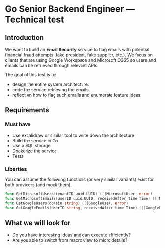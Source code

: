 # Go Senior Backend Engineer — Technical test

## Introduction

We want to build an **Email Security** service to flag emails with potential financial fraud attempts (fake president, fake supplier, etc.). We focus on clients that are using Google Workspace and Microsoft O365 so users and emails can be retrieved through relevant APIs. 

The goal of this test is to:
- design the entire system architecture.
- code the service retrieving the emails. 
- reflect on how to flag such emails and enumerate feature ideas.

## Requirements

### Must have

- Use excalidraw or similar tool to write down the architecture
- Build the service in Go
- Use a SQL storage
- Dockerize the service
- Tests

### Liberties 

You can assume the following functions (or very similar variants) exist for both providers (and mock them).

```go
func GetMicrosoftUsers(tenantID uuid.UUID) ([]MicrosoftUser, error) 
func GetMicrosoftEmails(userID uuid.UUID, receivedAfter time.Time) ([]MicrosoftEmail, error)
func GetGoogleUsers(domain string) ([]GoogleUser, error)
func GetGoogleEmails(userID string, receivedAfter time.Time) ([]GoogleEmail, error)

```


## What we will look for

- Do you have interesting ideas and can execute efficiently?
- Are you able to switch from macro view to micro details?
